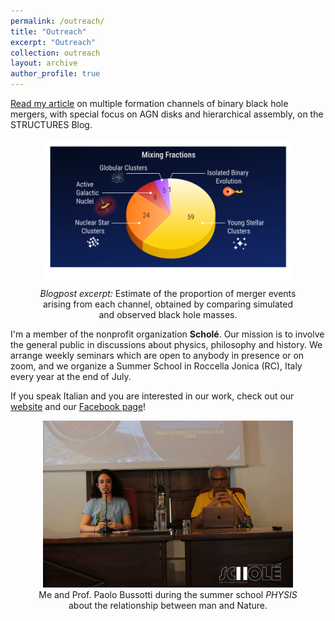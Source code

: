 ```yaml
---
permalink: /outreach/
title: "Outreach"
excerpt: "Outreach"
collection: outreach
layout: archive
author_profile: true
---
```


[Read my article](https://structures.uni-heidelberg.de/blog/posts/2025_03/index.php) on multiple formation channels of binary black hole mergers, with special focus on AGN disks and hierarchical assembly, on the STRUCTURES Blog.

<figure style="text-align: center; max-width: 420px; margin: auto;">
<img width="400" src="../images/mixing_fracs.png">
<figcaption> <em>Blogpost excerpt:</em> Estimate of the proportion of merger events arising from each channel, obtained by comparing simulated and observed black hole masses.</figcaption>
</figure>


I'm a member of the nonprofit organization <b>Scholé</b>. Our mission is to involve the general public in discussions about physics, philosophy and history. We arrange weekly seminars which are open to anybody in presence or on zoom, and we organize a Summer School in Roccella Jonica (RC), Italy every year at the end of July. 

If you speak Italian and you are interested in our work, check out our [website](https://www.filosofiaroccella.it/) and our [Facebook page](https://www.facebook.com/Filosofiaroccella)!

<figure style="text-align: center; max-width: 420px; margin: auto;">
<img width="400" src="../images/scholephysis.jpg">
<figcaption> Me and Prof. Paolo Bussotti during the summer school <em>PHYSIS</em> about the relationship between man and Nature.</figcaption>

</figure>


